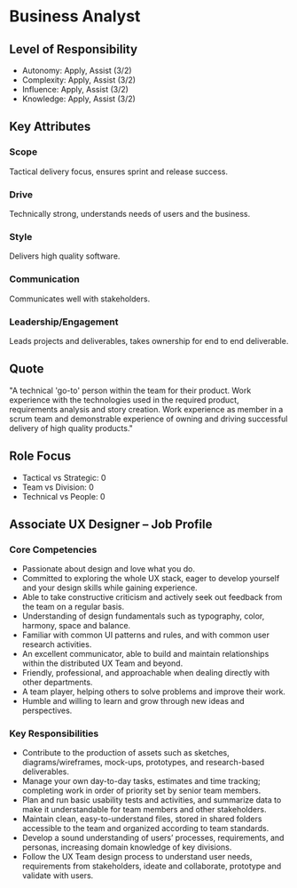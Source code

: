 # Business Analyst

## Level of Responsibility
- Autonomy: Apply, Assist (3/2)
- Complexity: Apply, Assist (3/2)
- Influence: Apply, Assist (3/2)
- Knowledge: Apply, Assist (3/2)

## Key Attributes
### Scope
Tactical delivery focus, ensures sprint and release success.

### Drive
Technically strong, understands needs of users and the business.

### Style
Delivers high quality software.

### Communication
Communicates well with stakeholders.

### Leadership/Engagement
Leads projects and deliverables, takes ownership for end to end deliverable.

## Quote
"A technical 'go-to' person within the team for their product. Work experience with the technologies used in the required product, requirements analysis and story creation. Work experience as member in a scrum team and demonstrable experience of owning and driving successful delivery of high quality products."

## Role Focus
- Tactical vs Strategic: 0
- Team vs Division: 0
- Technical vs People: 0

## Associate UX Designer – Job Profile

### Core Competencies
- Passionate about design and love what you do.
- Committed to exploring the whole UX stack, eager to develop yourself and your design skills while gaining experience.
- Able to take constructive criticism and actively seek out feedback from the team on a regular basis.
- Understanding of design fundamentals such as typography, color, harmony, space and balance.
- Familiar with common UI patterns and rules, and with common user research activities.
- An excellent communicator, able to build and maintain relationships within the distributed UX Team and beyond.
- Friendly, professional, and approachable when dealing directly with other departments.
- A team player, helping others to solve problems and improve their work.
- Humble and willing to learn and grow through new ideas and perspectives.

### Key Responsibilities
- Contribute to the production of assets such as sketches, diagrams/wireframes, mock-ups, prototypes, and research-based deliverables.
- Manage your own day-to-day tasks, estimates and time tracking; completing work in order of priority set by senior team members.
- Plan and run basic usability tests and activities, and summarize data to make it understandable for team members and other stakeholders.
- Maintain clean, easy-to-understand files, stored in shared folders accessible to the team and organized according to team standards.
- Develop a sound understanding of users’ processes, requirements, and personas, increasing domain knowledge of key divisions.
- Follow the UX Team design process to understand user needs, requirements from stakeholders, ideate and collaborate, prototype and validate with users.
